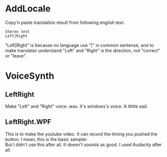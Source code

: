# AddLocale
Copy'n paste translation result from following english text.

```
Stereo test
Left|Right
```

"Left|Right" is because no language use "|" in common sentense, and to make translator understand "Left" and "Right" is the direction, not "correct" or "leave".

# VoiceSynth 
## LeftRight
Make "Left" and "Right" voice .wav. It's windows's voice. A litttle sad.
## LeftRight.WPF
This is to make the youtube video. It can record the timing you pushed the button. I mean, this is the basic sampler.  
But I didn't use this after all. It doesn't sounds as good. I used Audacity after all.
